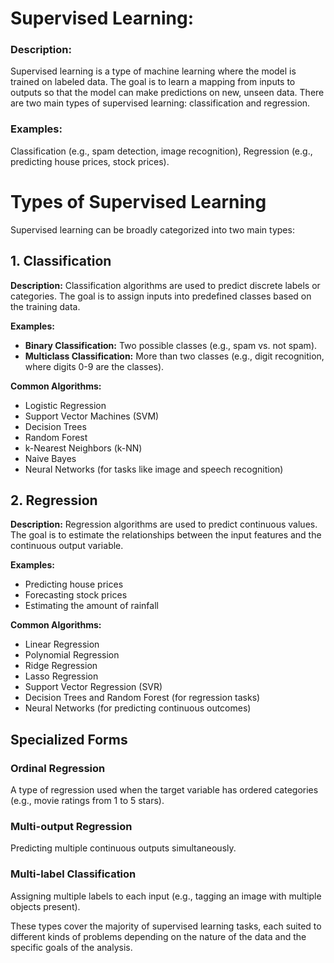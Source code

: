 # Supervised Learning:

### Description: 
  Supervised learning is a type of machine learning where the model is trained on labeled data. The goal is to learn a mapping from inputs to outputs so that the model can make predictions on new, unseen data. There are two main types of supervised learning: classification and regression.
### Examples: 
  Classification (e.g., spam detection, image recognition), Regression (e.g., predicting house prices, stock prices).

# Types of Supervised Learning

Supervised learning can be broadly categorized into two main types:

## 1. Classification

**Description:** Classification algorithms are used to predict discrete labels or categories. The goal is to assign inputs into predefined classes based on the training data.

**Examples:**
- **Binary Classification:** Two possible classes (e.g., spam vs. not spam).
- **Multiclass Classification:** More than two classes (e.g., digit recognition, where digits 0-9 are the classes).

**Common Algorithms:**
- Logistic Regression
- Support Vector Machines (SVM)
- Decision Trees
- Random Forest
- k-Nearest Neighbors (k-NN)
- Naive Bayes
- Neural Networks (for tasks like image and speech recognition)

## 2. Regression

**Description:** Regression algorithms are used to predict continuous values. The goal is to estimate the relationships between the input features and the continuous output variable.

**Examples:**
- Predicting house prices
- Forecasting stock prices
- Estimating the amount of rainfall

**Common Algorithms:**
- Linear Regression
- Polynomial Regression
- Ridge Regression
- Lasso Regression
- Support Vector Regression (SVR)
- Decision Trees and Random Forest (for regression tasks)
- Neural Networks (for predicting continuous outcomes)

## Specialized Forms

### Ordinal Regression
A type of regression used when the target variable has ordered categories (e.g., movie ratings from 1 to 5 stars).

### Multi-output Regression
Predicting multiple continuous outputs simultaneously.

### Multi-label Classification
Assigning multiple labels to each input (e.g., tagging an image with multiple objects present).

These types cover the majority of supervised learning tasks, each suited to different kinds of problems depending on the nature of the data and the specific goals of the analysis.
